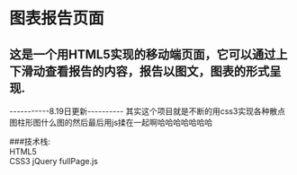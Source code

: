 图表报告页面
===
这是一个用HTML5实现的移动端页面，它可以通过上下滑动查看报告的内容，报告以图文，图表的形式呈现.
---
-----------8.19日更新----------
其实这个项目就是不断的用css3实现各种散点图柱形图什么图的然后最后用js揉在一起啊哈哈哈哈哈哈哈     

###技术栈:     
    HTML5    
    CSS3
    jQuery
    fullPage.js


